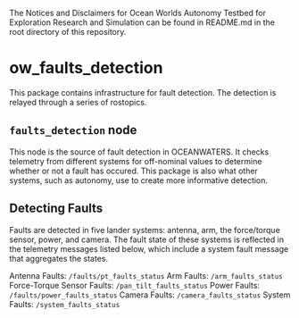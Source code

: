 The Notices and Disclaimers for Ocean Worlds Autonomy Testbed for
Exploration Research and Simulation can be found in README.md in the
root directory of this repository.

ow_faults_detection
===================

This package contains infrastructure for fault detection. The
detection is relayed through a series of rostopics.

## `faults_detection` node

This node is the source of fault detection in OCEANWATERS. It checks
telemetry from different systems for off-nominal values to determine
whether or not a fault has occured. This package is also what other
systems, such as autonomy, use to create more informative detection.

## Detecting Faults

Faults are detected in five lander systems: antenna, arm, the
force/torque sensor, power, and camera.  The fault state of these
systems is reflected in the telemetry messages listed below, which
include a system fault message that aggregates the states.

Antenna Faults: `/faults/pt_faults_status`
Arm Faults: `/arm_faults_status`
Force-Torque Sensor Faults: `/pan_tilt_faults_status`
Power Faults: `/faults/power_faults_status`
Camera Faults: `/camera_faults_status`
System Faults: `/system_faults_status`

